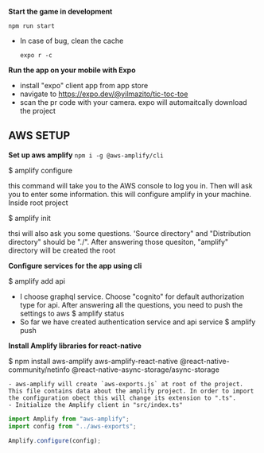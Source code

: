 **Start the game in development**

`npm run start`

-   In case of bug, clean the cache

    `expo r -c`

**Run the app on your mobile with Expo**

-   install "expo" client app from app store
-   navigate to https://expo.dev/@yilmazito/tic-toc-toe
-   scan the pr code with your camera. expo will automaitcally download the project

## AWS SETUP

**Set up aws amplify**
`npm i -g @aws-amplify/cli`

$ amplify configure

this command will take you to the AWS console to log you in. Then will ask you to enter some information. this will configure amplify in your machine. Inside root project

$ amplify init

thsi will also ask you some questions. 'Source directory" and "Distribution directory" should be "./". After answering those quesiton, "amplify" directory will be created the root

**Configure services for the app using cli**

$ amplify add api

-   I choose graphql service. Choose "cognito" for default authorization type for api. After answering all the questions, you need to push the settings to aws
    $ amplify status
-   So far we have created authentication service and api service
    $ amplify push

**Install Amplify libraries for react-native**

$ npm install aws-amplify aws-amplify-react-native @react-native-community/netinfo @react-native-async-storage/async-storage

    - aws-amplify will create `aws-exports.js` at root of the project. This file contains data about the amplify project. In order to import the configuration obect this will change its extension to ".ts".
    - Initialize the Amplify client in "src/index.ts"

```js
import Amplify from "aws-amplify";
import config from "../aws-exports";

Amplify.configure(config);
```
